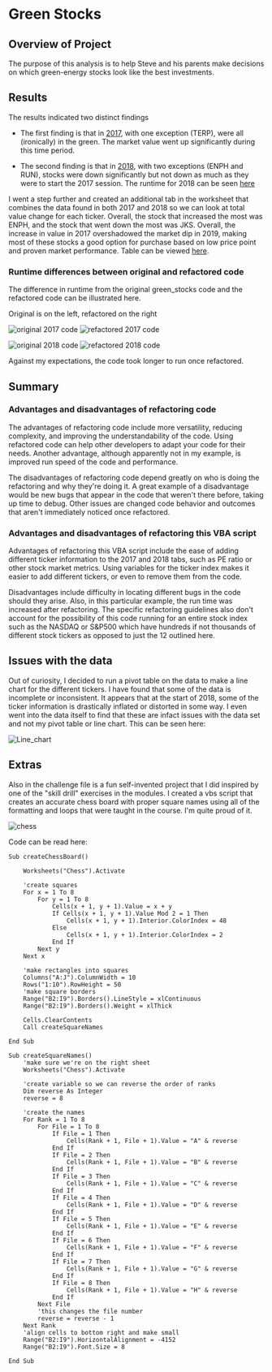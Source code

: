 # Green Stocks

## Overview of Project
The purpose of this analysis is to help Steve and his parents make decisions on which green-energy stocks look like the best investments. 

## Results

The results indicated two distinct findings

- The first finding is that in [2017](resources/2017_table.png), with one exception (TERP), were all (ironically) in the green. The market value went up significantly during this time period. 

- The second finding is that in [2018](resources/2018_table.png), with two exceptions (ENPH and RUN), stocks were down significantly but not down as much as they were to start the 2017 session. The runtime for 2018 can be seen [here](resources/VBA_Challenge_2018.png)

I went a step further and created an additional tab in the worksheet that combines the data found in both 2017 and 2018 so we can look at total value change for each ticker. Overall, the stock that increased the most was ENPH, and the stock that went down the most was JKS. Overall, the increase in value in 2017 overshadowed the market dip in 2019, making most of these stocks a good option for purchase based on low price point and proven market performance. Table can be viewed [here](resources/2017_vs_2018_table.png).

### Runtime differences between original and refactored code
The difference in runtime from the original green_stocks code and the refactored code can be illustrated here.

Original is on the left, refactored on the right

![original 2017 code](resources/original_2017.png) ![refactored 2017 code](resources/refactored_2017.png)

![original 2018 code](resources/original_2018.png) ![refactored 2018 code](resources/refactored_2018.png)

Against my expectations, the code took longer to run once refactored. 

## Summary

### Advantages and disadvantages of refactoring code

The advantages of refactoring code include more versatility, reducing complexity, and improving the understandability of the code. Using refactored code can help other developers to adapt your code for their needs. Another advantage, although apparently not in my example, is improved run speed of the code and performance.

The disadvantages of refactoring code depend greatly on who is doing the refactoring and why they're doing it. A great example of a disadvantage would be new bugs that appear in the code that weren't there before, taking up time to debug. Other issues are changed code behavior and outcomes that aren't immediately noticed once refactored. 

### Advantages and disadvantages of refactoring this VBA script

Advantages of refactoring this VBA script include the ease of adding different ticker information to the 2017 and 2018 tabs, such as PE ratio or other stock market metrics. Using variables for the ticker index makes it easier to add different tickers, or even to remove them from the code. 

Disadvantages include difficulty in locating different bugs in the code should they arise. Also, in this particular example, the run time was increased after refactoring. The specific refactoring guidelines also don't account for the possibility of this code running for an entire stock index such as the NASDAQ or S&P500 which have hundreds if not thousands of different stock tickers as opposed to just the 12 outlined here. 

## Issues with the data

Out of curiosity, I decided to run a pivot table on the data to make a line chart for the different tickers. I have found that some of the data is incomplete or inconsistent. It appears that at the start of 2018, some of the ticker information is drastically inflated or distorted in some way. I even went into the data itself to find that these are infact issues with the data set and not my pivot table or line chart. This can be seen here:

![Line_chart](resources/line_chart.png)

## Extras
Also in the challenge file is a fun self-invented project that I did inspired by one of the "skill drill" exercises in the modules. I created a vbs script that creates an accurate chess board with proper square names using all of the formatting and loops that were taught in the course. I'm quite proud of it.

![chess](resources/chess.png)


Code can be read here:

```
Sub createChessBoard()
    
    Worksheets("Chess").Activate

    'create squares
    For x = 1 To 8
        For y = 1 To 8
            Cells(x + 1, y + 1).Value = x + y
            If Cells(x + 1, y + 1).Value Mod 2 = 1 Then
                Cells(x + 1, y + 1).Interior.ColorIndex = 48
            Else
                Cells(x + 1, y + 1).Interior.ColorIndex = 2
            End If
        Next y
    Next x
    
    'make rectangles into squares
    Columns("A:J").ColumnWidth = 10
    Rows("1:10").RowHeight = 50
    'make square borders
    Range("B2:I9").Borders().LineStyle = xlContinuous
    Range("B2:I9").Borders().Weight = xlThick
    
    Cells.ClearContents
    Call createSquareNames
    
End Sub

Sub createSquareNames()
    'make sure we're on the right sheet
    Worksheets("Chess").Activate
    
    'create variable so we can reverse the order of ranks
    Dim reverse As Integer
    reverse = 8
    
    'create the names
    For Rank = 1 To 8
        For File = 1 To 8
            If File = 1 Then
                Cells(Rank + 1, File + 1).Value = "A" & reverse
            End If
            If File = 2 Then
                Cells(Rank + 1, File + 1).Value = "B" & reverse
            End If
            If File = 3 Then
                Cells(Rank + 1, File + 1).Value = "C" & reverse
            End If
            If File = 4 Then
                Cells(Rank + 1, File + 1).Value = "D" & reverse
            End If
            If File = 5 Then
                Cells(Rank + 1, File + 1).Value = "E" & reverse
            End If
            If File = 6 Then
                Cells(Rank + 1, File + 1).Value = "F" & reverse
            End If
            If File = 7 Then
                Cells(Rank + 1, File + 1).Value = "G" & reverse
            End If
            If File = 8 Then
                Cells(Rank + 1, File + 1).Value = "H" & reverse
            End If
        Next File
        'this changes the file number
        reverse = reverse - 1
    Next Rank
    'align cells to bottom right and make small
    Range("B2:I9").HorizontalAlignment = -4152
    Range("B2:I9").Font.Size = 8
    
End Sub
```

